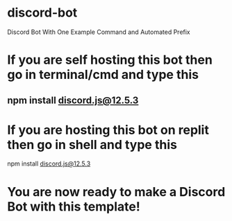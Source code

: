 # discord-bot
Discord Bot With One Example Command and Automated Prefix

# If you are self hosting this bot then go in terminal/cmd and type this
npm install discord.js@12.5.3
------------------------------
# If you are hosting this bot on replit then go in shell and type this
npm install discord.js@12.5.3

# You are now ready to make a Discord Bot with this template!
